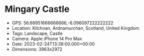 # Mingary Castle

- GPS: 56.68951666666666,-6.096097222222222
- Location: Kilchoan, Ardnamurchan, Scotland, United Kingdom
- Tags: Landscape, Castle
- Camera: Apple iPhone 14 Pro Max
- Date: 2023-02-24T13:38:00.000+00:00
- Dimensions: 3963x2972

